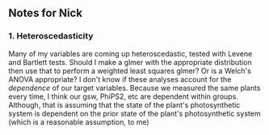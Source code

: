 ## Notes for Nick

### 1. Heteroscedasticity
Many of my variables are coming up heteroscedastic, tested with Levene and Bartlett tests. Should I make a glmer with the appropriate distribution then use that to perform a weighted least squares glmer? Or is a Welch's ANOVA appropriate?
I don't know if these analyses account for the *dependence* of our target variables. Because we measured the same plants every time, I think our gsw, PhiPS2, etc are dependent within groups. Although, that is assuming that the state of the plant's photosynthetic system is dependent on the prior state of the plant's photosynthetic system (which is a reasonable assumption, to me)